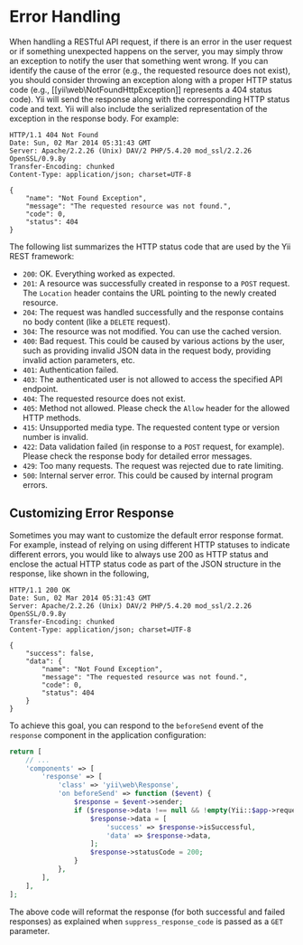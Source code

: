Error Handling
==============

When handling a RESTful API request, if there is an error in the user request or if something unexpected
happens on the server, you may simply throw an exception to notify the user that something went wrong.
If you can identify the cause of the error (e.g., the requested resource does not exist), you should
consider throwing an exception along with a proper HTTP status code (e.g., [[yii\web\NotFoundHttpException]]
represents a 404 status code). Yii will send the response along with the corresponding HTTP status
code and text. Yii will also include the serialized representation of the
exception in the response body. For example:

```
HTTP/1.1 404 Not Found
Date: Sun, 02 Mar 2014 05:31:43 GMT
Server: Apache/2.2.26 (Unix) DAV/2 PHP/5.4.20 mod_ssl/2.2.26 OpenSSL/0.9.8y
Transfer-Encoding: chunked
Content-Type: application/json; charset=UTF-8

{
    "name": "Not Found Exception",
    "message": "The requested resource was not found.",
    "code": 0,
    "status": 404
}
```

The following list summarizes the HTTP status code that are used by the Yii REST framework:

* `200`: OK. Everything worked as expected.
* `201`: A resource was successfully created in response to a `POST` request. The `Location` header
   contains the URL pointing to the newly created resource.
* `204`: The request was handled successfully and the response contains no body content (like a `DELETE` request).
* `304`: The resource was not modified. You can use the cached version.
* `400`: Bad request. This could be caused by various actions by the user, such as providing invalid JSON
   data in the request body, providing invalid action parameters, etc.
* `401`: Authentication failed.
* `403`: The authenticated user is not allowed to access the specified API endpoint.
* `404`: The requested resource does not exist.
* `405`: Method not allowed. Please check the `Allow` header for the allowed HTTP methods.
* `415`: Unsupported media type. The requested content type or version number is invalid.
* `422`: Data validation failed (in response to a `POST` request, for example). Please check the response body for detailed error messages.
* `429`: Too many requests. The request was rejected due to rate limiting.
* `500`: Internal server error. This could be caused by internal program errors.


## Customizing Error Response

Sometimes you may want to customize the default error response format. For example, instead of relying on
using different HTTP statuses to indicate different errors, you would like to always use 200 as HTTP status
and enclose the actual HTTP status code as part of the JSON structure in the response, like shown in the following,


```
HTTP/1.1 200 OK
Date: Sun, 02 Mar 2014 05:31:43 GMT
Server: Apache/2.2.26 (Unix) DAV/2 PHP/5.4.20 mod_ssl/2.2.26 OpenSSL/0.9.8y
Transfer-Encoding: chunked
Content-Type: application/json; charset=UTF-8

{
    "success": false,
    "data": {
        "name": "Not Found Exception",
        "message": "The requested resource was not found.",
        "code": 0,
        "status": 404
    }
}
```

To achieve this goal, you can respond to the `beforeSend` event of the `response` component in the application configuration:

```php
return [
    // ...
    'components' => [
        'response' => [
            'class' => 'yii\web\Response',
            'on beforeSend' => function ($event) {
                $response = $event->sender;
                if ($response->data !== null && !empty(Yii::$app->request->get['suppress_response_code'])) {
                    $response->data = [
                        'success' => $response->isSuccessful,
                        'data' => $response->data,
                    ];
                    $response->statusCode = 200;
                }
            },
        ],
    ],
];
```

The above code will reformat the response (for both successful and failed responses) as explained when
`suppress_response_code` is passed as a `GET` parameter.
